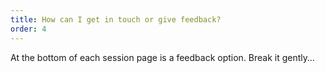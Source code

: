 ```yaml
---
title: How can I get in touch or give feedback?
order: 4
---
```


At the bottom of each session page is a feedback option. Break it gently… 
